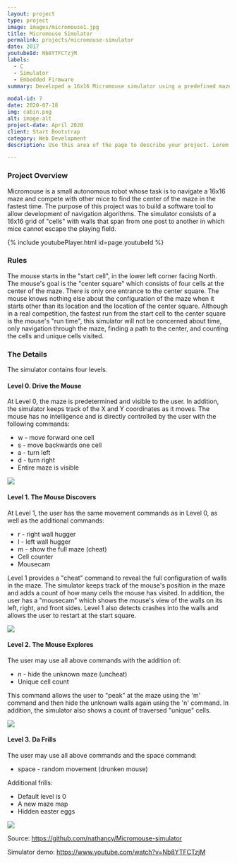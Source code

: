 ```yaml
---
layout: project
type: project
image: images/micromouse1.jpg
title: Micromouse Simulator 
permalink: projects/micromouse-simulator
date: 2017
youtubeId: Nb8YTFCTzjM
labels:
  - C 
  - Simulator 
  - Embedded Firmware 
summary: Developed a 16x16 Micromouse simulator using a predefined maze display with four levels. 

modal-id: 7
date: 2020-07-18
img: cabin.png
alt: image-alt
project-date: April 2020
client: Start Bootstrap
category: Web Development
description: Use this area of the page to describe your project. Lorem ipsum dolor sit amet, consectetur adipisicing elit. Mollitia neque assumenda ipsam nihil, molestias magnam, recusandae quos quis inventore quisquam velit asperiores, vitae? Reprehenderit soluta, eos quod consequuntur itaque. Nam.

---
```

### Project Overview
Micromouse is a small autonomous robot whose task is to navigate a 16x16 maze and compete with other mice to find the center of the maze in the fastest time. The purpose of this project was to build a software tool to allow development of navigation algorithms. The simulator consists of a 16x16 grid of "cells" with walls that span from one post to another in which mice cannot escape the playing field. 

{% include youtubePlayer.html id=page.youtubeId %}

### Rules
The mouse starts in the "start cell", in the lower left corner facing North. The mouse's goal is the "center square" which consists of four cells at the center of the maze. There is only one entrance to the center square. The mouse knows nothing else about the configuration of the maze when it starts other than its location and the location of the center square. Although in a real competition, the fastest run from the start cell to the center square is the mouse's "run time", this simulator will not be concerned about time, only navigation through the maze, finding a path to the center, and counting the cells and unique cells visited. 

### The Details
The simulator contains four levels.

#### Level 0. Drive the Mouse
At Level 0, the maze is predetermined and visible to the user. In addition, the simulator keeps track of the X and Y coordinates as it moves. The mouse has no intelligence and is directly controlled by the user with the following commands:

* w - move forward one cell
* s - move backwards one cell
* a - turn left
* d - turn right
* Entire maze is visible 

<img class="ui centered image" src="../images/level0.JPG">

#### Level 1. The Mouse Discovers
At Level 1, the user has the same movement commands as in Level 0, as well as the additional commands:

* r - right wall hugger
* l - left wall hugger
* m - show the full maze (cheat)
* Cell counter 
* Mousecam

Level 1 provides a "cheat" command to reveal the full configuration of walls in the maze. The simulator keeps track of the mouse's position in the maze and adds a count of how many cells the mouse has visited. In addition, the user has a "mousecam" which shows the mouse's view of the walls on its left, right, and front sides. Level 1 also detects crashes into the walls and allows the user to restart at the start square. 

<img class="ui centered image" src="../images/level1.JPG">

#### Level 2. The Mouse Explores
The user may use all above commands with the addition of:

* n - hide the unknown maze (uncheat)
* Unique cell count

This command allows the user to "peak" at the maze using the 'm' command and then hide the unknown walls again using the 'n' command. In addition, the simulator also shows a count of traversed "unique" cells.

<img class="ui centered image" src="../images/level2.JPG">

#### Level 3. Da Frills
The user may use all above commands and the space command:

* space - random movement (drunken mouse)

Additional frills:

* Default level is 0
* A new maze map
* Hidden easter eggs 

<img class="ui centered image" src="../images/level3.JPG">

Source: <a href="https://github.com/nathancy/Micromouse-simulator"><i class="large github icon"></i>https://github.com/nathancy/Micromouse-simulator</a>

Simulator demo: <a href="https://www.youtube.com/watch?v=Nb8YTFCTzjM"><i class="large youtube icon"></i>https://www.youtube.com/watch?v=Nb8YTFCTzjM</a>

